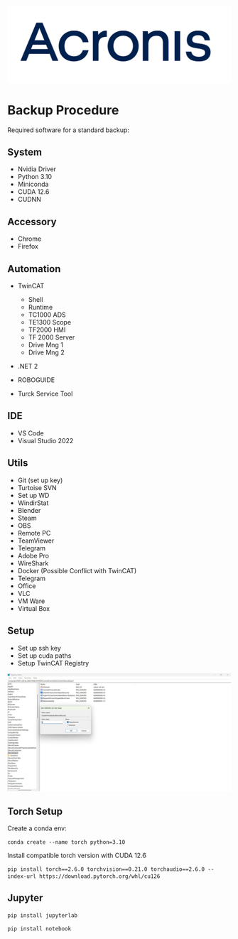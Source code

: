 
<div style="text-align: center;">
  <img src="../_media/images/Acronis.png" alt="Description" style="width: 600px;">
</div>

# Backup Procedure

Required software for a standard backup:

## System

- Nvidia Driver
- Python 3.10
- Miniconda
- CUDA 12.6
- CUDNN

## Accessory

- Chrome
- Firefox


## Automation
- TwinCAT
    - Shell
    - Runtime
    - TC1000 ADS
    - TE1300 Scope
    - TF2000 HMI
    - TF 2000 Server
    - Drive Mng 1
    - Drive Mng 2


- .NET 2
- ROBOGUIDE
- Turck Service Tool

## IDE

- VS Code
- Visual Studio 2022

## Utils

- Git (set up key)
- Turtoise SVN
- Set up WD
- WindirStat
- Blender
- Steam
- OBS
- Remote PC
- TeamViewer
- Telegram
- Adobe Pro
- WireShark
- Docker (Possible Conflict with TwinCAT)
- Telegram
- Office
- VLC
- VM Ware
- Virtual Box

## Setup
- Set up ssh key
- Set up cuda paths
- Setup TwinCAT Registry


<div style="text-align: center;">
  <img src="../_media/images/Registry.jpg" alt="Description" style="width: 900px;">
</div>

## Torch Setup

Create a conda env:

```
conda create --name torch python=3.10
```

Install compatible torch version with CUDA 12.6

```
pip install torch==2.6.0 torchvision==0.21.0 torchaudio==2.6.0 --index-url https://download.pytorch.org/whl/cu126
```

## Jupyter

```
pip install jupyterlab
```

```
pip install notebook
```